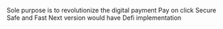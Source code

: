 Sole purpose is to revolutionize the digital payment 
Pay on click 
Secure Safe and Fast 
Next version would have Defi implementation 
